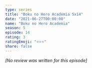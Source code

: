 ```yaml
---
type: series
title: "Boku no Hero Academia 5x14"
date: "2021-06-27T00:00:00"
name: "Boku no Hero Academia"
season: 5
episode: 14
rating: 3
ratingEmoji: "⭐️⭐️⭐️"
share: false
---
```


_[No review was written for this episode]_
